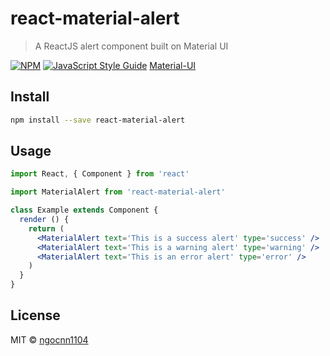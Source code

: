 # react-material-alert

> A ReactJS alert component built on Material UI

[![NPM](https://img.shields.io/npm/v/react-material-alert.svg)](https://www.npmjs.com/package/react-material-alert) [![JavaScript Style Guide](https://img.shields.io/badge/code_style-standard-brightgreen.svg)](https://standardjs.com)
[Material-UI](https://material-ui.com/)

## Install

```bash
npm install --save react-material-alert
```

## Usage

```jsx
import React, { Component } from 'react'

import MaterialAlert from 'react-material-alert'

class Example extends Component {
  render () {
    return (
      <MaterialAlert text='This is a success alert' type='success' />
      <MaterialAlert text='This is a warning alert' type='warning' />
      <MaterialAlert text='This is an error alert' type='error' />
    )
  }
}
```

## License

MIT © [ngocnn1104](https://github.com/ngocnn1104)
